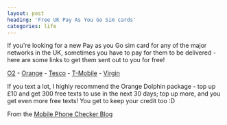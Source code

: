 ```yaml
---
layout: post
heading: 'Free UK Pay As You Go Sim cards'
categories: life
---
```


If you're looking for a new Pay as you Go sim card for any of the major networks in the UK, sometimes you have to pay for them to be delivered - here are some links to get them sent out to you for free!

[O2](http://freesimo2.o2.co.uk/) - [Orange](http://shop.orange.co.uk/shop/freesimcard) - [Tesco](http://www.tm-standardplus.co.uk/) - [T-Mobile](http://www.t-mobilesimgiveaway.co.uk/) - [Virgin](http://www.virginmobile.co.uk/promo/duoSim.html)

If you text a lot, I highly recommend the Orange Dolphin package - top up £10 and get 300 free texts to use in the next 30 days; top up more, and you get even more free texts! You get to keep your credit too :D

From the [Mobile Phone Checker Blog]( http://www.mobilephonechecker.co.uk/blog/pleathora-of-free-sim-cards-available)
